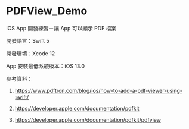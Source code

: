 # PDFView_Demo

iOS App 開發練習－讓 App 可以顯示 PDF 檔案

開發語言：Swift 5

開發環境：Xcode 12

App 安裝最低系統版本：iOS 13.0

參考資料：

1. https://www.pdftron.com/blog/ios/how-to-add-a-pdf-viewer-using-swift/

2. https://developer.apple.com/documentation/pdfkit

3. https://developer.apple.com/documentation/pdfkit/pdfview
